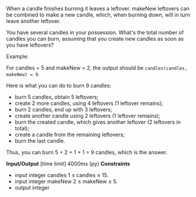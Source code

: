 When a candle finishes burning it leaves a leftover. makeNew leftovers can be combined to make a new candle, which, when burning down, will in turn leave another leftover.

You have several candles in your possession. What's the total number of candles you can burn, assuming that you create new candles as soon as you have leftovers?

Example:

For candles = 5 and makeNew = 2, the output should be `candles(candles, makeNew) = 9`.

Here is what you can do to burn 9 candles:
- burn 5 candles, obtain 5 leftovers;
- create 2 more candles, using 4 leftovers (1 leftover remains);
- burn 2 candles, end up with 3 leftovers;
- create another candle using 2 leftovers (1 leftover remains);
- burn the created candle, which gives another leftover (2 leftovers in total);
- create a candle from the remaining leftovers;
- burn the last candle.

Thus, you can burn 5 + 2 + 1 + 1 = 9 candles, which is the answer.

**Input/Output**
[time limit] 4000ms (py)
**Constraints**
- input integer candles
1 ≤ candles ≤ 15.
- input integer makeNew
2 ≤ makeNew ≤ 5.
- output integer